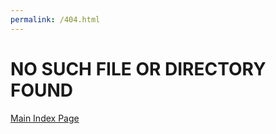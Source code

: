 ```yaml
---
permalink: /404.html
---
```


# NO SUCH FILE OR DIRECTORY FOUND

[Main Index Page](https://v1s1t0r999.github.io/TPSClass9C/index)
